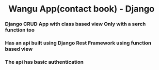 <div align="center">


# Wangu App(contact book) - Django

</div>


### Django CRUD App  with class  based view Only with a serch function too
### Has an api built using Django Rest Framework using function based view
### The api has basic authentication
